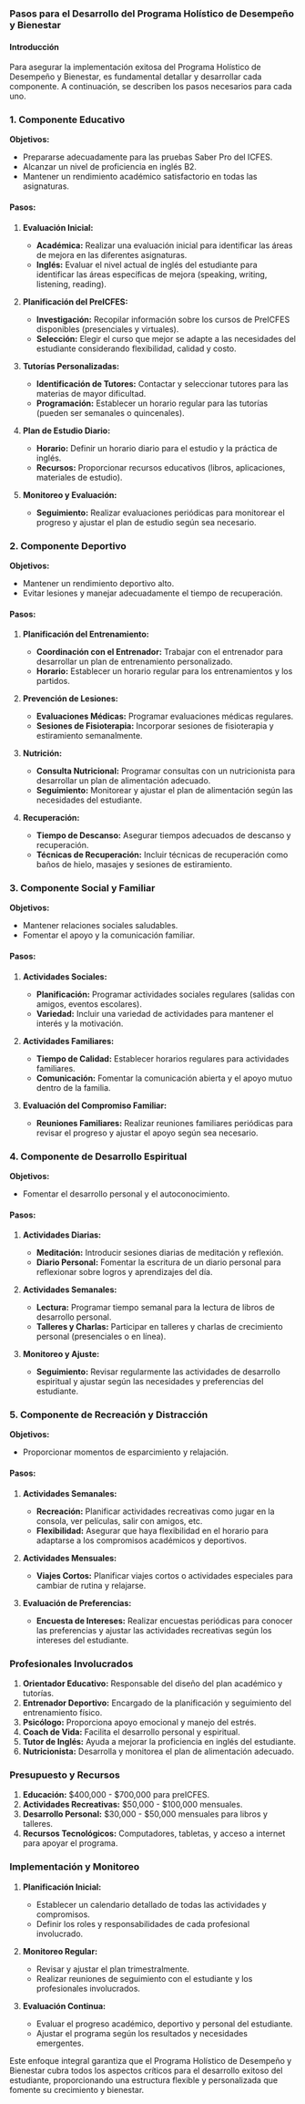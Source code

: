 ### Pasos para el Desarrollo del Programa Holístico de Desempeño y Bienestar

#### Introducción

Para asegurar la implementación exitosa del Programa Holístico de Desempeño y Bienestar, es fundamental detallar y desarrollar cada componente. A continuación, se describen los pasos necesarios para cada uno.

### 1. Componente Educativo

**Objetivos:**
- Prepararse adecuadamente para las pruebas Saber Pro del ICFES.
- Alcanzar un nivel de proficiencia en inglés B2.
- Mantener un rendimiento académico satisfactorio en todas las asignaturas.

#### Pasos:

1. **Evaluación Inicial:**
   - **Académica:** Realizar una evaluación inicial para identificar las áreas de mejora en las diferentes asignaturas.
   - **Inglés:** Evaluar el nivel actual de inglés del estudiante para identificar las áreas específicas de mejora (speaking, writing, listening, reading).

2. **Planificación del PreICFES:**
   - **Investigación:** Recopilar información sobre los cursos de PreICFES disponibles (presenciales y virtuales).
   - **Selección:** Elegir el curso que mejor se adapte a las necesidades del estudiante considerando flexibilidad, calidad y costo.

3. **Tutorías Personalizadas:**
   - **Identificación de Tutores:** Contactar y seleccionar tutores para las materias de mayor dificultad.
   - **Programación:** Establecer un horario regular para las tutorías (pueden ser semanales o quincenales).

4. **Plan de Estudio Diario:**
   - **Horario:** Definir un horario diario para el estudio y la práctica de inglés.
   - **Recursos:** Proporcionar recursos educativos (libros, aplicaciones, materiales de estudio).

5. **Monitoreo y Evaluación:**
   - **Seguimiento:** Realizar evaluaciones periódicas para monitorear el progreso y ajustar el plan de estudio según sea necesario.

### 2. Componente Deportivo

**Objetivos:**
- Mantener un rendimiento deportivo alto.
- Evitar lesiones y manejar adecuadamente el tiempo de recuperación.

#### Pasos:

1. **Planificación del Entrenamiento:**
   - **Coordinación con el Entrenador:** Trabajar con el entrenador para desarrollar un plan de entrenamiento personalizado.
   - **Horario:** Establecer un horario regular para los entrenamientos y los partidos.

2. **Prevención de Lesiones:**
   - **Evaluaciones Médicas:** Programar evaluaciones médicas regulares.
   - **Sesiones de Fisioterapia:** Incorporar sesiones de fisioterapia y estiramiento semanalmente.

3. **Nutrición:**
   - **Consulta Nutricional:** Programar consultas con un nutricionista para desarrollar un plan de alimentación adecuado.
   - **Seguimiento:** Monitorear y ajustar el plan de alimentación según las necesidades del estudiante.

4. **Recuperación:**
   - **Tiempo de Descanso:** Asegurar tiempos adecuados de descanso y recuperación.
   - **Técnicas de Recuperación:** Incluir técnicas de recuperación como baños de hielo, masajes y sesiones de estiramiento.

### 3. Componente Social y Familiar

**Objetivos:**
- Mantener relaciones sociales saludables.
- Fomentar el apoyo y la comunicación familiar.

#### Pasos:

1. **Actividades Sociales:**
   - **Planificación:** Programar actividades sociales regulares (salidas con amigos, eventos escolares).
   - **Variedad:** Incluir una variedad de actividades para mantener el interés y la motivación.

2. **Actividades Familiares:**
   - **Tiempo de Calidad:** Establecer horarios regulares para actividades familiares.
   - **Comunicación:** Fomentar la comunicación abierta y el apoyo mutuo dentro de la familia.

3. **Evaluación del Compromiso Familiar:**
   - **Reuniones Familiares:** Realizar reuniones familiares periódicas para revisar el progreso y ajustar el apoyo según sea necesario.

### 4. Componente de Desarrollo Espiritual

**Objetivos:**
- Fomentar el desarrollo personal y el autoconocimiento.

#### Pasos:

1. **Actividades Diarias:**
   - **Meditación:** Introducir sesiones diarias de meditación y reflexión.
   - **Diario Personal:** Fomentar la escritura de un diario personal para reflexionar sobre logros y aprendizajes del día.

2. **Actividades Semanales:**
   - **Lectura:** Programar tiempo semanal para la lectura de libros de desarrollo personal.
   - **Talleres y Charlas:** Participar en talleres y charlas de crecimiento personal (presenciales o en línea).

3. **Monitoreo y Ajuste:**
   - **Seguimiento:** Revisar regularmente las actividades de desarrollo espiritual y ajustar según las necesidades y preferencias del estudiante.

### 5. Componente de Recreación y Distracción

**Objetivos:**
- Proporcionar momentos de esparcimiento y relajación.

#### Pasos:

1. **Actividades Semanales:**
   - **Recreación:** Planificar actividades recreativas como jugar en la consola, ver películas, salir con amigos, etc.
   - **Flexibilidad:** Asegurar que haya flexibilidad en el horario para adaptarse a los compromisos académicos y deportivos.

2. **Actividades Mensuales:**
   - **Viajes Cortos:** Planificar viajes cortos o actividades especiales para cambiar de rutina y relajarse.

3. **Evaluación de Preferencias:**
   - **Encuesta de Intereses:** Realizar encuestas periódicas para conocer las preferencias y ajustar las actividades recreativas según los intereses del estudiante.

### Profesionales Involucrados

1. **Orientador Educativo:** Responsable del diseño del plan académico y tutorías.
2. **Entrenador Deportivo:** Encargado de la planificación y seguimiento del entrenamiento físico.
3. **Psicólogo:** Proporciona apoyo emocional y manejo del estrés.
4. **Coach de Vida:** Facilita el desarrollo personal y espiritual.
5. **Tutor de Inglés:** Ayuda a mejorar la proficiencia en inglés del estudiante.
6. **Nutricionista:** Desarrolla y monitorea el plan de alimentación adecuado.

### Presupuesto y Recursos

1. **Educación:** $400,000 - $700,000 para preICFES.
2. **Actividades Recreativas:** $50,000 - $100,000 mensuales.
3. **Desarrollo Personal:** $30,000 - $50,000 mensuales para libros y talleres.
4. **Recursos Tecnológicos:** Computadores, tabletas, y acceso a internet para apoyar el programa.

### Implementación y Monitoreo

1. **Planificación Inicial:**
   - Establecer un calendario detallado de todas las actividades y compromisos.
   - Definir los roles y responsabilidades de cada profesional involucrado.

2. **Monitoreo Regular:**
   - Revisar y ajustar el plan trimestralmente.
   - Realizar reuniones de seguimiento con el estudiante y los profesionales involucrados.

3. **Evaluación Continua:**
   - Evaluar el progreso académico, deportivo y personal del estudiante.
   - Ajustar el programa según los resultados y necesidades emergentes.

Este enfoque integral garantiza que el Programa Holístico de Desempeño y Bienestar cubra todos los aspectos críticos para el desarrollo exitoso del estudiante, proporcionando una estructura flexible y personalizada que fomente su crecimiento y bienestar.
